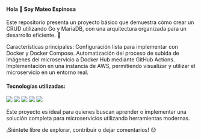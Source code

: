 #### Hola 👋 Soy Mateo Espinosa
Este repositorio presenta un proyecto básico que demuestra cómo crear un CRUD utilizando Go y MariaDB, con una arquitectura organizada para un desarrollo eficiente. 🚀

Características principales:
Configuración lista para implementar con Docker y Docker Compose.
Automatización del proceso de subida de imágenes del microservicio a Docker Hub mediante GitHub Actions.
Implementación en una instancia de AWS, permitiendo visualizar y utilizar el microservicio en un entorno real.
#### Tecnologías utilizadas:
<span> 
  <img src="https://img.shields.io/badge/go-%2300ADD8.svg?style=for-the-badge&logo=go&logoColor=white"> 
  <img src="https://img.shields.io/badge/MariaDB-003545?style=for-the-badge&logo=mariadb&logoColor=white"> 
  <img src="https://img.shields.io/badge/docker-%230db7ed.svg?style=for-the-badge&logo=docker&logoColor=white"> 
  <img src="https://img.shields.io/badge/github-%23121011.svg?style=for-the-badge&logo=github&logoColor=white"> 
  <img src="https://img.shields.io/badge/AWS-%23FF9900.svg?style=for-the-badge&logo=amazon-aws&logoColor=white"> 
</span>



Este proyecto es ideal para quienes buscan aprender o implementar una solución completa para microservicios utilizando herramientas modernas.

¡Siéntete libre de explorar, contribuir o dejar comentarios! 😊
